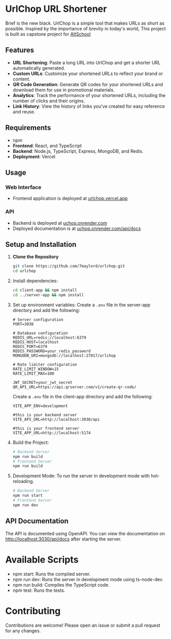 # UrlChop URL Shortener

Brief is the new black. UrlChop is a simple tool that makes URLs as short as possible. Inspired by the importance of brevity in today's world, This project is built as capstone project for [AltSchool](https://altschoolafrica.com/)

## Features

- **URL Shortening**: Paste a long URL into UrlChop and get a shorter URL automatically generated.
- **Custom URLs**: Customize your shortened URLs to reflect your brand or content.
- **QR Code Generation**: Generate QR codes for your shortened URLs and download them for use in promotional materials.
- **Analytics**: Track the performance of your shortened URLs, including the number of clicks and their origins.
- **Link History**: View the history of links you’ve created for easy reference and reuse.

## Requirements

- npm
-   **Frontend**: React, and TypeScript
-   **Backend**: Node.js, TypeScript, Express, MongoDB, and Redis.
-   **Deployment**: Vercel

## Usage

### Web Interface

-   Frontend application is deployed  at [urlchop.vercel.app](https://urlchop.vercel.app/)

### API

- Backend is deployed at [uchop.onrender.com](https://uchop.onrender.com)
- Deployed documentation is at [uchop.onrender.com/api/docs](https://uchop.onrender.com/api/docs)
## Setup and Installation

1. **Clone the Repository**

   ```bash
   git clone https://github.com/7maylord/urlchop.git
   cd urlchop

2. Install dependencies:
    ```sh
    cd client-app && npm install
    cd ../server-app && npm install
    ```

3. Set up environment variables:
    Create a `.env` file in the server-app directory and add the following:
    ```env
    # Server configuration
    PORT=3030

    # Database configuration
    REDIS_URL=redis://localhost:6379
    REDIS_HOST=localhost
    REDIS_PORT=6379
    REDIS_PASSWORD=your_redis_password
    MONGODB_URI=mongodb://localhost:27017/urlchop

    # Rate limiter configuration
    RATE_LIMIT_WINDOW=15
    RATE_LIMIT_MAX=100
        
    JWT_SECRET=your_jwt_secret
    QR_API_URL=https://api.qrserver.com/v1/create-qr-code/
      ```
    
    Create a `.env` file in the client-app directory and add the following:
    ```env
    VITE_APP_ENV=development

    #this is your backend server
    VITE_API_URL=http://localhost:3030/api 

    #this is your frontend server
    VITE_APP_URL=http://localhost:5174  
    ```

4. Build the Project:
    ```sh
    # Backend Server
    npm run build
    # Frontend Server
    npm run build
    ```
5. Development Mode: To run the server in development mode with hot-reloading.
    ```sh
    # Backend Server
    npm run start
    # Frontend Server
    npm run dev
    ```

## API Documentation
The API is documented using OpenAPI. You can view the documentation on [http://localhost:3030/api/docs](http://localhost:3030/api/docs) after starting the server.


# Available Scripts
- npm start: Runs the compiled server.
- npm run dev: Runs the server in development mode using ts-node-dev.
- npm run build: Compiles the TypeScript code.
- npm test: Runs the tests.

# Contributing
Contributions are welcome! Please open an issue or submit a pull request for any changes.